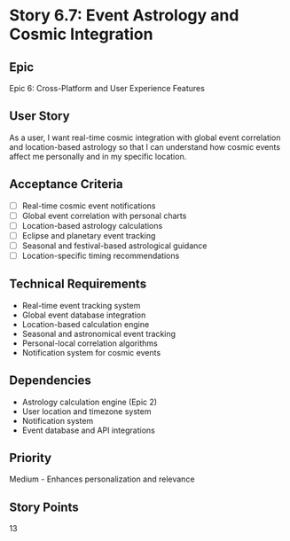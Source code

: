 # Story 6.7: Event Astrology and Cosmic Integration

## Epic
Epic 6: Cross-Platform and User Experience Features

## User Story
As a user, I want real-time cosmic integration with global event correlation and location-based astrology so that I can understand how cosmic events affect me personally and in my specific location.

## Acceptance Criteria
- [ ] Real-time cosmic event notifications
- [ ] Global event correlation with personal charts
- [ ] Location-based astrology calculations
- [ ] Eclipse and planetary event tracking
- [ ] Seasonal and festival-based astrological guidance
- [ ] Location-specific timing recommendations

## Technical Requirements
- Real-time event tracking system
- Global event database integration
- Location-based calculation engine
- Seasonal and astronomical event tracking
- Personal-local correlation algorithms
- Notification system for cosmic events

## Dependencies
- Astrology calculation engine (Epic 2)
- User location and timezone system
- Notification system
- Event database and API integrations

## Priority
Medium - Enhances personalization and relevance

## Story Points
13